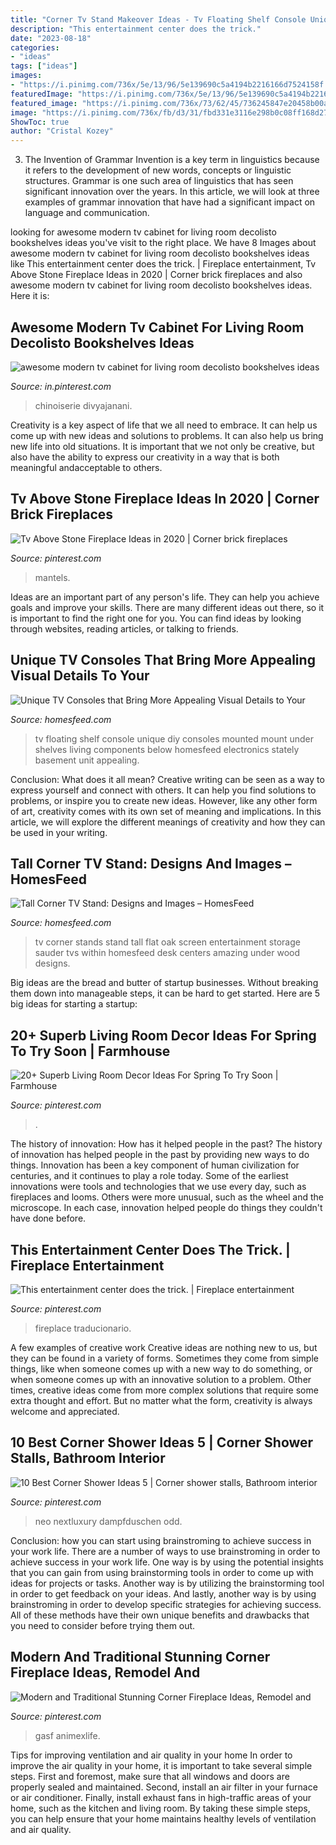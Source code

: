 ```yaml
---
title: "Corner Tv Stand Makeover Ideas - Tv Floating Shelf Console Unique Diy Consoles Mounted Mount Under Shelves Living Components Below Homesfeed Electronics Stately Basement Unit Appealing"
description: "This entertainment center does the trick."
date: "2023-08-18"
categories:
- "ideas"
tags: ["ideas"]
images:
- "https://i.pinimg.com/736x/5e/13/96/5e139690c5a4194b2216166d7524158f.jpg"
featuredImage: "https://i.pinimg.com/736x/5e/13/96/5e139690c5a4194b2216166d7524158f.jpg"
featured_image: "https://i.pinimg.com/736x/73/62/45/736245847e20458b00a48d370cd3468e--fireplace-surrounds-entertainment-centers.jpg"
image: "https://i.pinimg.com/736x/fb/d3/31/fbd331e3116e298b0c08ff168d275415.jpg"
ShowToc: true
author: "Cristal Kozey"
---
```



3. The Invention of Grammar
Invention is a key term in linguistics because it refers to the development of new words, concepts or linguistic structures. Grammar is one such area of linguistics that has seen significant innovation over the years. In this article, we will look at three examples of grammar innovation that have had a significant impact on language and communication.

	

		
looking for awesome modern tv cabinet for living room decolisto bookshelves ideas you've visit to the right place. We have 8 Images about awesome modern tv cabinet for living room decolisto bookshelves ideas like This entertainment center does the trick. | Fireplace entertainment, Tv Above Stone Fireplace Ideas in 2020 | Corner brick fireplaces and also awesome modern tv cabinet for living room decolisto bookshelves ideas. Here it is:
		
    
## Awesome Modern Tv Cabinet For Living Room Decolisto Bookshelves Ideas

<img loading=lazy src="https://i.pinimg.com/736x/fb/d3/31/fbd331e3116e298b0c08ff168d275415.jpg" onerror="this.onerror=null;this.src='https://tse4.mm.bing.net/th?id=OIP.PN1vNuFAkhekRMvH_VcUsQHaEK&amp;pid=15.1';" alt="awesome modern tv cabinet for living room decolisto bookshelves ideas">

_Source: in.pinterest.com_

>chinoiserie divyajanani. 

	

Creativity is a key aspect of life that we all need to embrace. It can help us come up with new ideas and solutions to problems. It can also help us bring new life into old situations. It is important that we not only be creative, but also have the ability to express our creativity in a way that is both meaningful andacceptable to others.

    
## Tv Above Stone Fireplace Ideas In 2020 | Corner Brick Fireplaces

<img loading=lazy src="https://i.pinimg.com/736x/64/66/09/64660921964f48a8c7052b4646ccf658.jpg" onerror="this.onerror=null;this.src='https://tse1.mm.bing.net/th?id=OIP.FsDuw7NXWmjnAozOnxyQ6AHaIi&amp;pid=15.1';" alt="Tv Above Stone Fireplace Ideas in 2020 | Corner brick fireplaces">

_Source: pinterest.com_

>mantels. 

	

Ideas are an important part of any person's life. They can help you achieve goals and improve your skills. There are many different ideas out there, so it is important to find the right one for you. You can find ideas by looking through websites, reading articles, or talking to friends.

    
## Unique TV Consoles That Bring More Appealing Visual Details To Your

<img loading=lazy src="https://homesfeed.com/wp-content/uploads/2015/07/unique-tv-consoles-on-wall-mounted-tv-console-with-media-storage-plus-speaker-and-flat-tv-on-white-wall.jpg" onerror="this.onerror=null;this.src='https://tse3.mm.bing.net/th?id=OIP.QJfWAuyusVLgXDiE28ReDwHaKl&amp;pid=15.1';" alt="Unique TV Consoles that Bring More Appealing Visual Details to Your">

_Source: homesfeed.com_

>tv floating shelf console unique diy consoles mounted mount under shelves living components below homesfeed electronics stately basement unit appealing. 

	

Conclusion: What does it all mean?
Creative writing can be seen as a way to express yourself and connect with others. It can help you find solutions to problems, or inspire you to create new ideas. However, like any other form of art, creativity comes with its own set of meaning and implications. In this article, we will explore the different meanings of creativity and how they can be used in your writing.

    
## Tall Corner TV Stand: Designs And Images – HomesFeed

<img loading=lazy src="https://homesfeed.com/wp-content/uploads/2016/01/Tall-corner-TV-desk-with-under-storage-.jpg" onerror="this.onerror=null;this.src='https://tse1.mm.bing.net/th?id=OIP.Ll6B3U3c8WyUwLKNNtM9vwHaHa&amp;pid=15.1';" alt="Tall Corner TV Stand: Designs and Images – HomesFeed">

_Source: homesfeed.com_

>tv corner stands stand tall flat oak screen entertainment storage sauder tvs within homesfeed desk centers amazing under wood designs. 

	

Big ideas are the bread and butter of startup businesses. Without breaking them down into manageable steps, it can be hard to get started. Here are 5 big ideas for starting a startup: 

    
## 20+ Superb Living Room Decor Ideas For Spring To Try Soon | Farmhouse

<img loading=lazy src="https://i.pinimg.com/736x/5e/13/96/5e139690c5a4194b2216166d7524158f.jpg" onerror="this.onerror=null;this.src='https://tse2.mm.bing.net/th?id=OIP.rFhyv2zZCbCFCWchfKRHpwHaJ3&amp;pid=15.1';" alt="20+ Superb Living Room Decor Ideas For Spring To Try Soon | Farmhouse">

_Source: pinterest.com_

>. 

	

The history of innovation: How has it helped people in the past?
The history of innovation has helped people in the past by providing new ways to do things. Innovation has been a key component of human civilization for centuries, and it continues to play a role today. Some of the earliest innovations were tools and technologies that we use every day, such as fireplaces and looms. Others were more unusual, such as the wheel and the microscope. In each case, innovation helped people do things they couldn't have done before.

    
## This Entertainment Center Does The Trick. | Fireplace Entertainment

<img loading=lazy src="https://i.pinimg.com/736x/73/62/45/736245847e20458b00a48d370cd3468e--fireplace-surrounds-entertainment-centers.jpg" onerror="this.onerror=null;this.src='https://tse2.mm.bing.net/th?id=OIP.zUMXs-gJ3hB-U3LWMcbEFwHaE7&amp;pid=15.1';" alt="This entertainment center does the trick. | Fireplace entertainment">

_Source: pinterest.com_

>fireplace traducionario. 

	

A few examples of creative work
Creative ideas are nothing new to us, but they can be found in a variety of forms. Sometimes they come from simple things, like when someone comes up with a new way to do something, or when someone comes up with an innovative solution to a problem. Other times, creative ideas come from more complex solutions that require some extra thought and effort. But no matter what the form, creativity is always welcome and appreciated.

    
## 10 Best Corner Shower Ideas 5 | Corner Shower Stalls, Bathroom Interior

<img loading=lazy src="https://i.pinimg.com/736x/64/4a/66/644a66ed1365b3ad1591d85b53cd4fe3.jpg" onerror="this.onerror=null;this.src='https://tse3.mm.bing.net/th?id=OIP.4WtFiQxwaolRDQFuvg9pqQHaKZ&amp;pid=15.1';" alt="10 Best Corner Shower Ideas 5 | Corner shower stalls, Bathroom interior">

_Source: pinterest.com_

>neo nextluxury dampfduschen odd. 

	

Conclusion: how you can start using brainstroming to achieve success in your work life.
There are a number of ways to use brainstroming in order to achieve success in your work life. One way is by using the potential insights that you can gain from using brainstorming tools in order to come up with ideas for projects or tasks. Another way is by utilizing the brainstorming tool in order to get feedback on your ideas. And lastly, another way is by using brainstroming in order to develop specific strategies for achieving success. All of these methods have their own unique benefits and drawbacks that you need to consider before trying them out.

    
## Modern And Traditional Stunning Corner Fireplace Ideas, Remodel And

<img loading=lazy src="https://i.pinimg.com/736x/30/b4/99/30b49932ca54953504db8699291ce29b.jpg" onerror="this.onerror=null;this.src='https://tse1.mm.bing.net/th?id=OIP.22lVsXpyKXlnERIJHhnrbgHaJ3&amp;pid=15.1';" alt="Modern and Traditional Stunning Corner Fireplace Ideas, Remodel and">

_Source: pinterest.com_

>gasf animexlife. 

	

Tips for improving ventilation and air quality in your home
In order to improve the air quality in your home, it is important to take several simple steps. First and foremost, make sure that all windows and doors are properly sealed and maintained. Second, install an air filter in your furnace or air conditioner. Finally, install exhaust fans in high-traffic areas of your home, such as the kitchen and living room. By taking these simple steps, you can help ensure that your home maintains healthy levels of ventilation and air quality.


